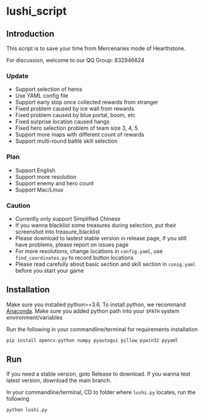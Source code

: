 # lushi_script


## Introduction
This script is to save your time from Mercenaries mode of Hearthstone.

For discussion, welcome to our QQ Group: 832946624

### Update
* Support selection of heros
* Use YAML config file
* Support early stop once collected rewards from stranger
* Fixed problem caused by ice wall from rewards
* Fixed problem caused by blue portal, boom, etc
* Fixed surprise location caused hangs
* Fixed hero selection problem of team size 3, 4, 5
* Support more maps with different count of rewards
* Support multi-round battle skill selection

### Plan
* Support English
* Support more resolution
* Support enemy and hero count
* Support Mac/Linux

### Caution
- Currently only support Simplified Chinese
- If you wanna blacklist some treasures during selection, put their screenshot into treasure_blacklist
- Please download to lastest stable version in release page, if you still have problems, please report on issues page
- For more resolutions, change locations in ```config.yaml```, use ```find_coordinates.py``` to record button locations
- Please read carefully about basic section and skill section in  ```conig.yaml``` before you start your game
## Installation

Make sure you installed python>=3.6.
To install python, we recommand [Anaconda](https://www.anaconda.com/products/individual#windows).
Make sure you added python path into your ```$PATH``` system environment/variables

Run the following in your commandline/terminal for requirements installation
```bash
pip install opencv-python numpy pyautogui pillow pywin32 pyyaml
```

## Run
If you need a stable version, goto Release to download.
If you wanna test latest version, download the main branch.

In your commandline/terminal, CD to folder where ```lushi.py``` locates,  run the following
```bash
python lushi.py 
```
